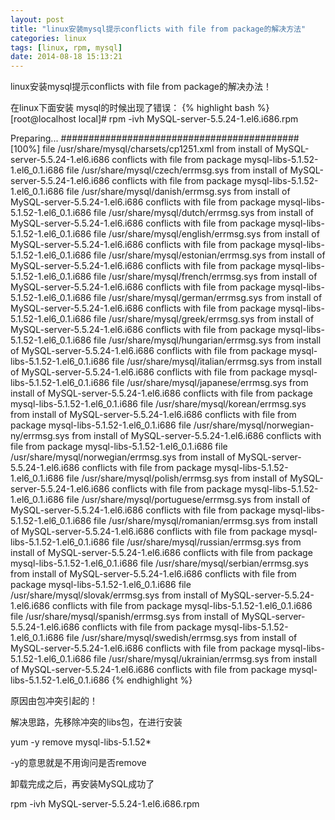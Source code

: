 ```yaml
---
layout: post
title: "linux安装mysql提示conflicts with file from package的解决方法"
categories: linux
tags: [linux, rpm, mysql]
date: 2014-08-18 15:13:21
---
```

linux安装mysql提示conflicts with file from package的解决办法！

在linux下面安装 mysql的时候出现了错误：
{% highlight bash %}
[root@localhost local]# rpm -ivh MySQL-server-5.5.24-1.el6.i686.rpm 

Preparing...                ########################################### [100%]
        file /usr/share/mysql/charsets/cp1251.xml from install of MySQL-server-5.5.24-1.el6.i686 conflicts with file from package mysql-libs-5.1.52-1.el6_0.1.i686
        file /usr/share/mysql/czech/errmsg.sys from install of MySQL-server-5.5.24-1.el6.i686 conflicts with file from package mysql-libs-5.1.52-1.el6_0.1.i686
        file /usr/share/mysql/danish/errmsg.sys from install of MySQL-server-5.5.24-1.el6.i686 conflicts with file from package mysql-libs-5.1.52-1.el6_0.1.i686
        file /usr/share/mysql/dutch/errmsg.sys from install of MySQL-server-5.5.24-1.el6.i686 conflicts with file from package mysql-libs-5.1.52-1.el6_0.1.i686
        file /usr/share/mysql/english/errmsg.sys from install of MySQL-server-5.5.24-1.el6.i686 conflicts with file from package mysql-libs-5.1.52-1.el6_0.1.i686
        file /usr/share/mysql/estonian/errmsg.sys from install of MySQL-server-5.5.24-1.el6.i686 conflicts with file from package mysql-libs-5.1.52-1.el6_0.1.i686
        file /usr/share/mysql/french/errmsg.sys from install of MySQL-server-5.5.24-1.el6.i686 conflicts with file from package mysql-libs-5.1.52-1.el6_0.1.i686
        file /usr/share/mysql/german/errmsg.sys from install of MySQL-server-5.5.24-1.el6.i686 conflicts with file from package mysql-libs-5.1.52-1.el6_0.1.i686
        file /usr/share/mysql/greek/errmsg.sys from install of MySQL-server-5.5.24-1.el6.i686 conflicts with file from package mysql-libs-5.1.52-1.el6_0.1.i686
        file /usr/share/mysql/hungarian/errmsg.sys from install of MySQL-server-5.5.24-1.el6.i686 conflicts with file from package mysql-libs-5.1.52-1.el6_0.1.i686
        file /usr/share/mysql/italian/errmsg.sys from install of MySQL-server-5.5.24-1.el6.i686 conflicts with file from package mysql-libs-5.1.52-1.el6_0.1.i686
        file /usr/share/mysql/japanese/errmsg.sys from install of MySQL-server-5.5.24-1.el6.i686 conflicts with file from package mysql-libs-5.1.52-1.el6_0.1.i686
        file /usr/share/mysql/korean/errmsg.sys from install of MySQL-server-5.5.24-1.el6.i686 conflicts with file from package mysql-libs-5.1.52-1.el6_0.1.i686
        file /usr/share/mysql/norwegian-ny/errmsg.sys from install of MySQL-server-5.5.24-1.el6.i686 conflicts with file from package mysql-libs-5.1.52-1.el6_0.1.i686
        file /usr/share/mysql/norwegian/errmsg.sys from install of MySQL-server-5.5.24-1.el6.i686 conflicts with file from package mysql-libs-5.1.52-1.el6_0.1.i686
        file /usr/share/mysql/polish/errmsg.sys from install of MySQL-server-5.5.24-1.el6.i686 conflicts with file from package mysql-libs-5.1.52-1.el6_0.1.i686
        file /usr/share/mysql/portuguese/errmsg.sys from install of MySQL-server-5.5.24-1.el6.i686 conflicts with file from package mysql-libs-5.1.52-1.el6_0.1.i686
        file /usr/share/mysql/romanian/errmsg.sys from install of MySQL-server-5.5.24-1.el6.i686 conflicts with file from package mysql-libs-5.1.52-1.el6_0.1.i686
        file /usr/share/mysql/russian/errmsg.sys from install of MySQL-server-5.5.24-1.el6.i686 conflicts with file from package mysql-libs-5.1.52-1.el6_0.1.i686
        file /usr/share/mysql/serbian/errmsg.sys from install of MySQL-server-5.5.24-1.el6.i686 conflicts with file from package mysql-libs-5.1.52-1.el6_0.1.i686
        file /usr/share/mysql/slovak/errmsg.sys from install of MySQL-server-5.5.24-1.el6.i686 conflicts with file from package mysql-libs-5.1.52-1.el6_0.1.i686
        file /usr/share/mysql/spanish/errmsg.sys from install of MySQL-server-5.5.24-1.el6.i686 conflicts with file from package mysql-libs-5.1.52-1.el6_0.1.i686
        file /usr/share/mysql/swedish/errmsg.sys from install of MySQL-server-5.5.24-1.el6.i686 conflicts with file from package mysql-libs-5.1.52-1.el6_0.1.i686
        file /usr/share/mysql/ukrainian/errmsg.sys from install of MySQL-server-5.5.24-1.el6.i686 conflicts with file from package mysql-libs-5.1.52-1.el6_0.1.i686
{% endhighlight %}

 

原因由包冲突引起的！

解决思路，先移除冲突的libs包，在进行安装 

 

yum -y remove mysql-libs-5.1.52*        

-y的意思就是不用询问是否remove

卸载完成之后，再安装MySQL成功了

rpm -ivh MySQL-server-5.5.24-1.el6.i686.rpm 
